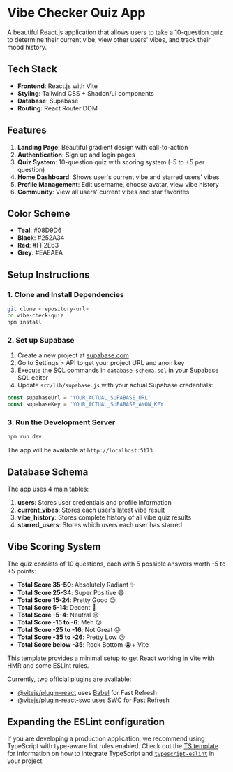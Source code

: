 # Vibe Checker Quiz App

A beautiful React.js application that allows users to take a 10-question quiz to determine their current vibe, view other users' vibes, and track their mood history.

## Tech Stack

- **Frontend**: React.js with Vite
- **Styling**: Tailwind CSS + Shadcn/ui components
- **Database**: Supabase
- **Routing**: React Router DOM

## Features

1. **Landing Page**: Beautiful gradient design with call-to-action
2. **Authentication**: Sign up and login pages
3. **Quiz System**: 10-question quiz with scoring system (-5 to +5 per question)
4. **Home Dashboard**: Shows user's current vibe and starred users' vibes
5. **Profile Management**: Edit username, choose avatar, view vibe history
6. **Community**: View all users' current vibes and star favorites

## Color Scheme

- **Teal**: #08D9D6
- **Black**: #252A34
- **Red**: #FF2E63
- **Grey**: #EAEAEA

## Setup Instructions

### 1. Clone and Install Dependencies

```bash
git clone <repository-url>
cd vibe-check-quiz
npm install
```

### 2. Set up Supabase

1. Create a new project at [supabase.com](https://supabase.com)
2. Go to Settings > API to get your project URL and anon key
3. Execute the SQL commands in `database-schema.sql` in your Supabase SQL editor
4. Update `src/lib/supabase.js` with your actual Supabase credentials:

```javascript
const supabaseUrl = 'YOUR_ACTUAL_SUPABASE_URL'
const supabaseKey = 'YOUR_ACTUAL_SUPABASE_ANON_KEY'
```

### 3. Run the Development Server

```bash
npm run dev
```

The app will be available at `http://localhost:5173`

## Database Schema

The app uses 4 main tables:

1. **users**: Stores user credentials and profile information
2. **current_vibes**: Stores each user's latest vibe result
3. **vibe_history**: Stores complete history of all vibe quiz results
4. **starred_users**: Stores which users each user has starred

## Vibe Scoring System

The quiz consists of 10 questions, each with 5 possible answers worth -5 to +5 points:
- **Total Score 35-50**: Absolutely Radiant ✨
- **Total Score 25-34**: Super Positive 😄
- **Total Score 15-24**: Pretty Good 😊
- **Total Score 5-14**: Decent 🙂
- **Total Score -5-4**: Neutral 😐
- **Total Score -15 to -6**: Meh 😕
- **Total Score -25 to -16**: Not Great 😞
- **Total Score -35 to -26**: Pretty Low 😢
- **Total Score below -35**: Rock Bottom 😭+ Vite

This template provides a minimal setup to get React working in Vite with HMR and some ESLint rules.

Currently, two official plugins are available:

- [@vitejs/plugin-react](https://github.com/vitejs/vite-plugin-react/blob/main/packages/plugin-react) uses [Babel](https://babeljs.io/) for Fast Refresh
- [@vitejs/plugin-react-swc](https://github.com/vitejs/vite-plugin-react/blob/main/packages/plugin-react-swc) uses [SWC](https://swc.rs/) for Fast Refresh

## Expanding the ESLint configuration

If you are developing a production application, we recommend using TypeScript with type-aware lint rules enabled. Check out the [TS template](https://github.com/vitejs/vite/tree/main/packages/create-vite/template-react-ts) for information on how to integrate TypeScript and [`typescript-eslint`](https://typescript-eslint.io) in your project.
